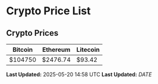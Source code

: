# Crypto Price List

## Crypto Prices
| Bitcoin | Ethereum | Litecoin |
| ------- | -------- | -------- |
| $104750 | $2476.74 | $93.42 |
**Last Updated:** 2025-05-20 14:58 UTC
**Last Updated:** $DATE$
